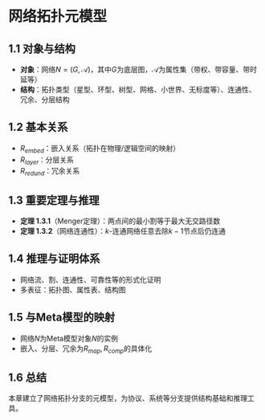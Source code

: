 # 网络拓扑元模型

## 1.1 对象与结构

- **对象**：网络$N=(G,\mathcal{A})$，其中$G$为底层图，$\mathcal{A}$为属性集（带权、带容量、带时延等）
- **结构**：拓扑类型（星型、环型、树型、网格、小世界、无标度等）、连通性、冗余、分层结构

## 1.2 基本关系

- $R_{embed}$：嵌入关系（拓扑在物理/逻辑空间的映射）
- $R_{layer}$：分层关系
- $R_{redund}$：冗余关系

## 1.3 重要定理与推理

- **定理 1.3.1**（Menger定理）：两点间的最小割等于最大无交路径数
- **定理 1.3.2**（网络连通性）：$k$-连通网络任意去除$k-1$节点后仍连通

## 1.4 推理与证明体系

- 网络流、割、连通性、可靠性等的形式化证明
- 多表征：拓扑图、属性表、结构图

## 1.5 与Meta模型的映射

- 网络$N$为Meta模型对象$N$的实例
- 嵌入、分层、冗余为$R_{map},R_{comp}$的具体化

## 1.6 总结

本章建立了网络拓扑分支的元模型，为协议、系统等分支提供结构基础和推理工具。
